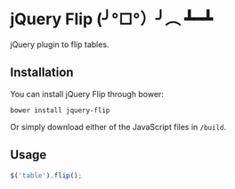 jQuery Flip (╯°□°）╯︵ ┻━┻
=========================

jQuery plugin to flip tables.

## Installation

You can install jQuery Flip through bower:

```shell
bower install jquery-flip
```

Or simply download either of the JavaScript files in `/build`.

## Usage

```js
$('table').flip();
```
